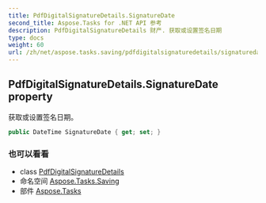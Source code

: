 ```yaml
---
title: PdfDigitalSignatureDetails.SignatureDate
second_title: Aspose.Tasks for .NET API 参考
description: PdfDigitalSignatureDetails 财产. 获取或设置签名日期
type: docs
weight: 60
url: /zh/net/aspose.tasks.saving/pdfdigitalsignaturedetails/signaturedate/
---
```

## PdfDigitalSignatureDetails.SignatureDate property

获取或设置签名日期。

```csharp
public DateTime SignatureDate { get; set; }
```

### 也可以看看

* class [PdfDigitalSignatureDetails](../)
* 命名空间 [Aspose.Tasks.Saving](../../pdfdigitalsignaturedetails/)
* 部件 [Aspose.Tasks](../../../)


